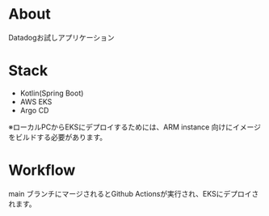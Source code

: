 # About

Datadogお試しアプリケーション

# Stack
- Kotlin(Spring Boot)
- AWS EKS
- Argo CD

※ローカルPCからEKSにデプロイするためには、ARM instance 向けにイメージをビルドする必要があります。

# Workflow
main ブランチにマージされるとGithub Actionsが実行され、EKSにデプロイされます。
